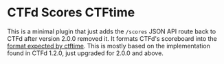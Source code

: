 CTFd Scores CTFtime
=====

This is a minimal plugin that just adds the `/scores` JSON API route back to CTFd after version 2.0.0 removed it. It formats CTFd's scoreboard into the [format expected by ctftime](https://ctftime.org/json-scoreboard-feed). This is mostly based on the implementation found in CTFd 1.2.0, just upgraded for 2.0.0 and above.
